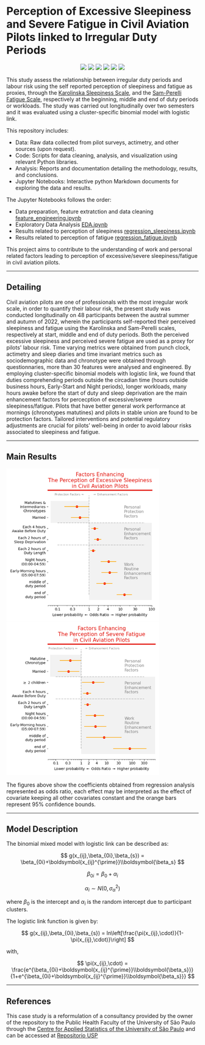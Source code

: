 # Perception of Excessive Sleepiness and Severe Fatigue in Civil Aviation Pilots linked to Irregular Duty Periods

<p style="text-align: center;"> <img src="https://img.shields.io/badge/python 3-pymer4-blue?logo=SimpleIconName&logoColor=ColorName&style=ShieldStyle" /> <img src="https://img.shields.io/badge/python 3-pandas-darkblue?logo=SimpleIconName&logoColor=ColorName&style=ShieldStyle" /> <img src="https://img.shields.io/badge/python 3-numpy-darkgreen?logo=SimpleIconName&logoColor=ColorName&style=ShieldStyle" /> <img src="https://img.shields.io/badge/python 3-seaborn-green?logo=SimpleIconName&logoColor=ColorName&style=ShieldStyle" /> <img src="https://img.shields.io/badge/python 3-matplotlib-lightblue?logo=SimpleIconName&logoColor=ColorName&style=ShieldStyle" /> <img src="https://img.shields.io/badge/python 3-Jupyter-orange?logo=SimpleIconName&logoColor=ColorName&style=ShieldStyle" /> </p>

This study assess the relationship between irregular duty periods and labour risk using the self reported perception of sleepiness and fatigue as proxies, through the [Karolinska Sleepiness Scale](https://www.ncbi.nlm.nih.gov/pmc/articles/PMC5511283/), and the [Sam-Perelli Fatigue Scale](https://psycnet.apa.org/record/2017-30931-005), respectively at the beginning, middle and end of duty periods or workloads. The study was carried out longitudinally over two semesters and it was evaluated using a cluster-specific binomial model with logistic link.


This repository includes:

* Data: Raw data collected from pilot surveys, actimetry, and other sources (upon request).
* Code: Scripts for data cleaning, analysis, and visualization using relevant Python libraries.
* Analysis: Reports and documentation detailing the methodology, results, and conclusions.
* Jupyter Notebooks: Interactive python Markdown documents for exploring the data and results.

The Jupyter Notebooks follows the order:

* Data preparation, feature extratction and data cleaning [feature_engineering.ipynb](feature_engineering.ipynb)
* Exploratory Data Analysis [EDA.ipynb](Exploratory_Data_Analysis.ipynb)
* Results related to perception of sleepiness [regression_sleepiness.ipynb](regression_sleepiness_2.ipynb)
* Results related to perception of fatigue [regression_fatigue.ipynb](regression_fatigue.ipynb)

This project aims to contribute to the understanding of work and personal related factors leading to perception of excessive/severe sleepiness/fatigue in civil aviation pilots.

---

## Detailing

Civil aviation pilots are one of professionals with the most irregular work scale, in order to quantify their labour risk, the present study was conducted longitudinally on 48 participants between the austral summer and autumn of 2022, wherein the participants self-reported their perceived sleepiness and fatigue using the Karolinska and Sam-Perelli scales, respectively at start, middle and end of duty periods. Both the perceived excessive sleepiness and perceived severe fatigue are used as a proxy for pilots' labour risk. Time varying metrics were obtained from punch clock, actimetry and sleep diaries and time invariant metrics such as sociodemographic data and chronotype were obtained through questionnaries, more than 30 features were analysed and engineered. By employing cluster-specific binomial models with logistic link, we found that duties comprehending periods outside the circadian time (hours outside business hours, Early-Start and Night periods), longer workloads, many hours awake before the start of duty and sleep deprivation are the main enhancement factors for percecption of excessive/severe sleepiness/fatigue. Pilots that have better general work performance at mornings (chronotypes matutines) and pilots in stable union are found to be protection factors. Tailored interventions and potential regulatory adjustments are crucial for pilots’ well-being in order to avoid labour risks associated to sleepiness and fatigue.

---

## Main Results


<p float="left">
  <img src="/figures/sleepiness_coeffs_odds.png" width="400" />
  <img src="/figures/fatigue_coeffs_odds.png" width="400" /> 
</p>

The figures above show the coefficients obtained from regression analysis represented as odds ratio, each effect may be interpreted as the effect of covariate keeping all other covariates constant and the orange bars represent 95% confidence bounds.

---

## Model Description

The binomial mixed model with logistic link can be described as:

$$ g(x_{ij},\beta_{0i},\beta_{s}) = \beta_{0i}+\boldsymbol{x_{ij}^{\prime}}\\boldsymbol{\beta_s} $$

$$ \beta_{0i} = \beta_0 + \alpha_i $$

$$ \alpha_i \sim N(0,\sigma_{\alpha}^{2}) $$

where $\beta_0$ is the intercept and $\alpha_i$ is the random intercept due to participant clusters.

The logistic link function is given by:

$$  g(x_{ij},\beta_{0i},\beta_{s}) = ln\left[\frac{\pi(x_{ij},\cdot)}{1-\pi(x_{ij},\cdot)}\right] $$

with,

$$ \pi(x_{ij},\cdot) = \frac{e^{\beta_{0i}+\boldsymbol{x_{ij}^{\prime}}\\boldsymbol{\beta_s}}}{1+e^{\beta_{0i}+\boldsymbol{x_{ij}^{\prime}}\\boldsymbol{\beta_s}}} $$

---

## References

This case study is a reformulation of a consultancy provided by the owner of the repository to the Public Health Faculty of the University of São Paulo through the [Centre for Applied Statistics of the University of São Paulo](https://www.ime.usp.br/cea/) and can be accessed at [Repositorio USP](https://repositorio.usp.br/item/003118043)

